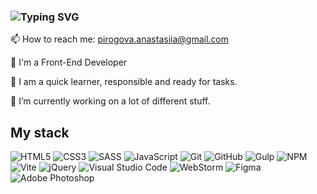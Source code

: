 ### ![Typing SVG](https://readme-typing-svg.demolab.com?font=Fira+Code&size=25&pause=10000&color=F7008F&width=435&lines=Hi+there%2C+I'm+Anastasiia+%F0%9F%91%8B)
<!-- [![wakatime](https://wakatime.com/badge/user/4807bdf7-7b54-4855-8eab-02fe73f2f580.svg)](https://wakatime.com/@4807bdf7-7b54-4855-8eab-02fe73f2f580)  -->
<!-- https://www.codewars.com/users/Nastia-Pirogova/badges/micro  -->

📫 How to reach me: pirogova.anastasiia@gmail.com

🌱 I'm a Front-End Developer 
<!-- looking for a full-time job at an electronic products company that strives to make everyday life and business easier, more productive and more convenient.-->

📝 I am a quick learner, responsible and ready for tasks.

🔭 I’m currently working on a lot of different stuff.

<!-- ⚡ Interesting fact: I draw. -->

## My stack
 
 ![HTML5](https://img.shields.io/badge/html5-%23E34F26.svg?style=for-the-badge&logo=html5&logoColor=white) 
 ![CSS3](https://img.shields.io/badge/css3-%231572B6.svg?style=for-the-badge&logo=css3&logoColor=white)
 ![SASS](https://img.shields.io/badge/SASS-hotpink.svg?style=for-the-badge&logo=SASS&logoColor=white)
 ![JavaScript](https://img.shields.io/badge/javascript-%23323330.svg?style=for-the-badge&logo=javascript&logoColor=%23F7DF1E)
 ![Git](https://img.shields.io/badge/git-%23F05033.svg?style=for-the-badge&logo=git&logoColor=white)
 ![GitHub](https://img.shields.io/badge/github-%23121011.svg?style=for-the-badge&logo=github&logoColor=white)
 ![Gulp](https://img.shields.io/badge/GULP-%23CF4647.svg?style=for-the-badge&logo=gulp&logoColor=white)
 ![NPM](https://img.shields.io/badge/NPM-%23CB3837.svg?style=for-the-badge&logo=npm&logoColor=white)
 ![Vite](https://img.shields.io/badge/vite-%23646CFF.svg?style=for-the-badge&logo=vite&logoColor=white)
 ![jQuery](https://img.shields.io/badge/jquery-%230769AD.svg?style=for-the-badge&logo=jquery&logoColor=white)
 ![Visual Studio Code](https://img.shields.io/badge/Visual%20Studio%20Code-0078d7.svg?style=for-the-badge&logo=visual-studio-code&logoColor=white)
 ![WebStorm](https://img.shields.io/badge/webstorm-143?style=for-the-badge&logo=webstorm&logoColor=white&color=black)
 ![Figma](https://img.shields.io/badge/figma-%23F24E1E.svg?style=for-the-badge&logo=figma&logoColor=white)
 ![Adobe Photoshop](https://img.shields.io/badge/adobe%20photoshop-%2331A8FF.svg?style=for-the-badge&logo=adobe%20photoshop&logoColor=white) 


<!-- https://ileriayo.github.io/markdown-badges/ -->

<!-- ![](http://github-profile-summary-cards.vercel.app/api/cards/profile-details?username=Nastia-Pirogova&theme=default) -->
